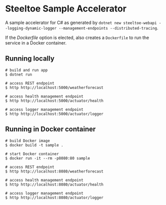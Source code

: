 # Steeltoe Sample Accelerator

A sample accelerator for C# as generated by `dotnet new steeltoe-webapi --logging-dynamic-logger --management-endpoints --distributed-tracing`.

If the _Dockerfile_ option is elected, also creates a `Dockerfile` to run the service in a Docker container.

## Running locally

```
# build and run app
$ dotnet run

# access REST endpoint
$ http http://localhost:5000/weatherforecast

# access health management endpoint
$ http http://localhost:5000/actuator/health

# access logger management endpoint
$ http http://localhost:5000/actuator/logger
```

## Running in Docker container
```
# build Docker image
$ docker build -t sample .

# start Docker container
$ docker run -it --rm -p8080:80 sample

# access REST endpoint
$ http http://localhost:8080/weatherforecast

# access health management endpoint
$ http http://localhost:8080/actuator/health

# access logger management endpoint
$ http http://localhost:8080/actuator/logger
```
